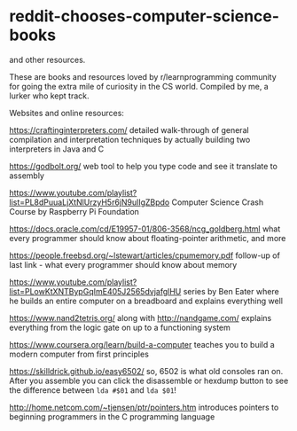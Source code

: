 # reddit-chooses-computer-science-books
and other resources.

These are books and resources loved by r/learnprogramming community for going the extra mile of curiosity in the CS world. Compiled by me, a lurker who kept track.

Websites and online resources:

https://craftinginterpreters.com/ detailed walk-through of general compilation and interpretation techniques by actually building two interpreters in Java and C

https://godbolt.org/ web tool to help you type code and see it translate to assembly

https://www.youtube.com/playlist?list=PL8dPuuaLjXtNlUrzyH5r6jN9ulIgZBpdo  Computer Science Crash Course by Raspberry Pi Foundation

https://docs.oracle.com/cd/E19957-01/806-3568/ncg_goldberg.html  what every programmer should know about floating-pointer arithmetic, and more

https://people.freebsd.org/~lstewart/articles/cpumemory.pdf  follow-up of last link - what every programmer should know about memory

https://www.youtube.com/playlist?list=PLowKtXNTBypGqImE405J2565dvjafglHU  series by Ben Eater where he builds an entire computer on a breadboard and explains everything well

https://www.nand2tetris.org/ along with http://nandgame.com/ explains everything from the logic gate on up to a functioning system

https://www.coursera.org/learn/build-a-computer teaches you to build a modern computer from first principles

https://skilldrick.github.io/easy6502/ so, 6502 is what old consoles ran on. After you assemble you can click the disassemble or hexdump button to see the difference between `lda #$01` and `lda $01`!

http://home.netcom.com/~tjensen/ptr/pointers.htm introduces pointers to beginning programmers in the C programming language
